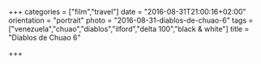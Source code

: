 +++
categories = ["film","travel"]
date = "2016-08-31T21:00:16+02:00"
orientation = "portrait"
photo = "2016-08-31-diablos-de-chuao-6"
tags = ["venezuela","chuao","diablos","ilford","delta 100","black & white"]
title = "Diablos de Chuao 6"

+++
